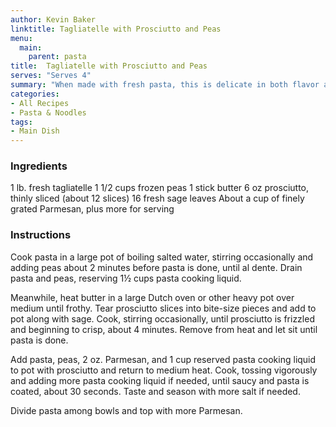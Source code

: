 ```yaml
---
author: Kevin Baker
linktitle: Tagliatelle with Prosciutto and Peas
menu:
  main:
    parent: pasta
title:  Tagliatelle with Prosciutto and Peas
serves: "Serves 4"
summary: "When made with fresh pasta, this is delicate in both flavor and texture."
categories:
- All Recipes
- Pasta & Noodles
tags: 
- Main Dish
---
```

### Ingredients

<div class="ingredient-list">

1 lb. fresh tagliatelle
1 1/2 cups frozen peas
1 stick butter
6 oz prosciutto, thinly sliced (about 12 slices)
16 fresh sage leaves
About a cup of finely grated Parmesan, plus more for serving

</div>

### Instructions
Cook pasta in a large pot of boiling salted water, stirring occasionally and adding peas about 2 minutes before pasta is done, until al dente. Drain pasta and peas, reserving 1½ cups pasta cooking liquid.

Meanwhile, heat butter in a large Dutch oven or other heavy pot over medium until frothy. Tear prosciutto slices into bite-size pieces and add to pot along with sage. Cook, stirring occasionally, until prosciutto is frizzled and beginning to crisp, about 4 minutes. Remove from heat and let sit until pasta is done.

Add pasta, peas, 2 oz. Parmesan, and 1 cup reserved pasta cooking liquid to pot with prosciutto and return to medium heat. Cook, tossing vigorously and adding more pasta cooking liquid if needed, until saucy and pasta is coated, about 30 seconds. Taste and season with more salt if needed.

Divide pasta among bowls and top with more Parmesan.